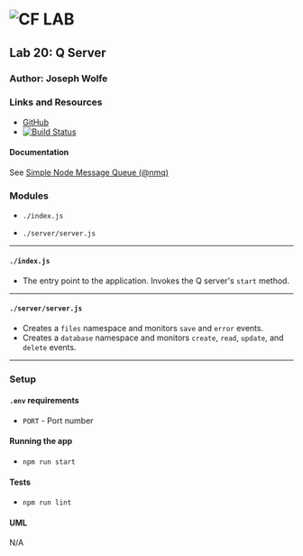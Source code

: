 ![CF](http://i.imgur.com/7v5ASc8.png) LAB
=================================================

## Lab 20: Q Server

### Author: Joseph Wolfe

### Links and Resources
* [GitHub](https://github.com/charmedsatyr-401-advanced-javascript/q-server)
* [![Build Status](https://travis-ci.org/charmedsatyr-401-advanced-javascript/q-server.svg?branch=master)](https://travis-ci.org/charmedsatyr-401-advanced-javascript/q-server)

#### Documentation
See [Simple Node Message Queue (@nmq)](https://www.npmjs.com/package/@nmq/q)

### Modules
* `./index.js`

* `./server/server.js`

-----

#### `./index.js`
* The entry point to the application. Invokes the Q server's `start` method.

-----

#### `./server/server.js`
* Creates a `files` namespace and monitors `save` and `error` events.
* Creates a `database` namespace and monitors `create`, `read`, `update`, and `delete` events.

-----

### Setup
#### `.env` requirements
* `PORT` - Port number

#### Running the app
* `npm run start`

#### Tests
* `npm run lint`

#### UML
N/A